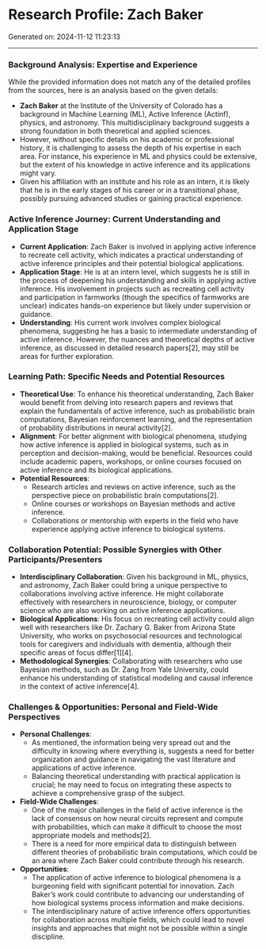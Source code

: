 # Research Profile: Zach Baker

Generated on: 2024-11-12 11:23:13

---

### Background Analysis: Expertise and Experience

While the provided information does not match any of the detailed profiles from the sources, here is an analysis based on the given details:

- **Zach Baker** at the Institute of the University of Colorado has a background in Machine Learning (ML), Active Inference (Actinf), physics, and astronomy. This multidisciplinary background suggests a strong foundation in both theoretical and applied sciences.
- However, without specific details on his academic or professional history, it is challenging to assess the depth of his expertise in each area. For instance, his experience in ML and physics could be extensive, but the extent of his knowledge in active inference and its applications might vary.
- Given his affiliation with an institute and his role as an intern, it is likely that he is in the early stages of his career or in a transitional phase, possibly pursuing advanced studies or gaining practical experience.

### Active Inference Journey: Current Understanding and Application Stage

- **Current Application**: Zach Baker is involved in applying active inference to recreate cell activity, which indicates a practical understanding of active inference principles and their potential biological applications.
- **Application Stage**: He is at an intern level, which suggests he is still in the process of deepening his understanding and skills in applying active inference. His involvement in projects such as recreating cell activity and participation in farmworks (though the specifics of farmworks are unclear) indicates hands-on experience but likely under supervision or guidance.
- **Understanding**: His current work involves complex biological phenomena, suggesting he has a basic to intermediate understanding of active inference. However, the nuances and theoretical depths of active inference, as discussed in detailed research papers[2], may still be areas for further exploration.

### Learning Path: Specific Needs and Potential Resources

- **Theoretical Use**: To enhance his theoretical understanding, Zach Baker would benefit from delving into research papers and reviews that explain the fundamentals of active inference, such as probabilistic brain computations, Bayesian reinforcement learning, and the representation of probability distributions in neural activity[2].
- **Alignment**: For better alignment with biological phenomena, studying how active inference is applied in biological systems, such as in perception and decision-making, would be beneficial. Resources could include academic papers, workshops, or online courses focused on active inference and its biological applications.
- **Potential Resources**:
  - Research articles and reviews on active inference, such as the perspective piece on probabilistic brain computations[2].
  - Online courses or workshops on Bayesian methods and active inference.
  - Collaborations or mentorship with experts in the field who have experience applying active inference to biological systems.

### Collaboration Potential: Possible Synergies with Other Participants/Presenters

- **Interdisciplinary Collaboration**: Given his background in ML, physics, and astronomy, Zach Baker could bring a unique perspective to collaborations involving active inference. He might collaborate effectively with researchers in neuroscience, biology, or computer science who are also working on active inference applications.
- **Biological Applications**: His focus on recreating cell activity could align well with researchers like Dr. Zachary G. Baker from Arizona State University, who works on psychosocial resources and technological tools for caregivers and individuals with dementia, although their specific areas of focus differ[1][4].
- **Methodological Synergies**: Collaborating with researchers who use Bayesian methods, such as Dr. Zang from Yale University, could enhance his understanding of statistical modeling and causal inference in the context of active inference[4].

### Challenges & Opportunities: Personal and Field-Wide Perspectives

- **Personal Challenges**:
  - As mentioned, the information being very spread out and the difficulty in knowing where everything is, suggests a need for better organization and guidance in navigating the vast literature and applications of active inference.
  - Balancing theoretical understanding with practical application is crucial; he may need to focus on integrating these aspects to achieve a comprehensive grasp of the subject.
- **Field-Wide Challenges**:
  - One of the major challenges in the field of active inference is the lack of consensus on how neural circuits represent and compute with probabilities, which can make it difficult to choose the most appropriate models and methods[2].
  - There is a need for more empirical data to distinguish between different theories of probabilistic brain computations, which could be an area where Zach Baker could contribute through his research.
- **Opportunities**:
  - The application of active inference to biological phenomena is a burgeoning field with significant potential for innovation. Zach Baker’s work could contribute to advancing our understanding of how biological systems process information and make decisions.
  - The interdisciplinary nature of active inference offers opportunities for collaboration across multiple fields, which could lead to novel insights and approaches that might not be possible within a single discipline.